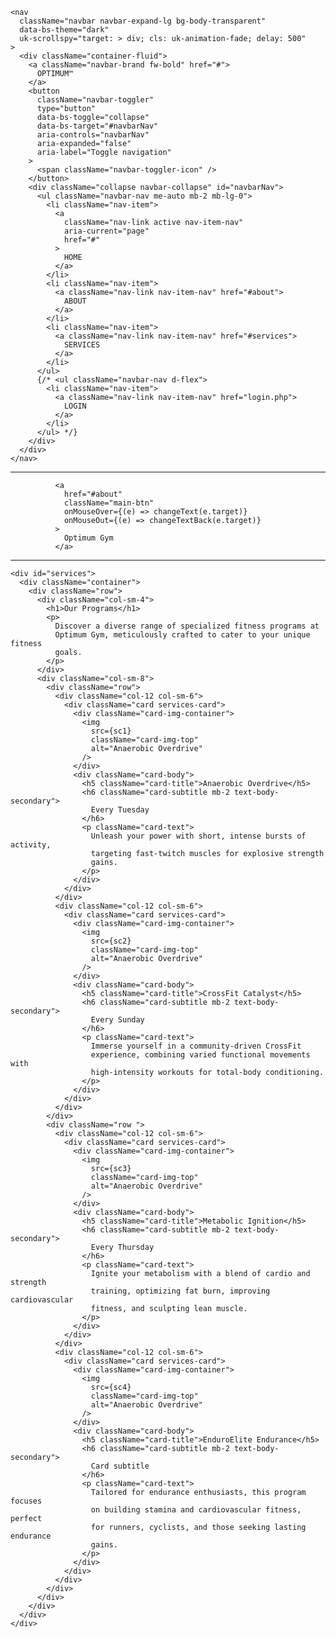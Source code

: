     <nav
      className="navbar navbar-expand-lg bg-body-transparent"
      data-bs-theme="dark"
      uk-scrollspy="target: > div; cls: uk-animation-fade; delay: 500"
    >
      <div className="container-fluid">
        <a className="navbar-brand fw-bold" href="#">
          OPTIMUM™
        </a>
        <button
          className="navbar-toggler"
          type="button"
          data-bs-toggle="collapse"
          data-bs-target="#navbarNav"
          aria-controls="navbarNav"
          aria-expanded="false"
          aria-label="Toggle navigation"
        >
          <span className="navbar-toggler-icon" />
        </button>
        <div className="collapse navbar-collapse" id="navbarNav">
          <ul className="navbar-nav me-auto mb-2 mb-lg-0">
            <li className="nav-item">
              <a
                className="nav-link active nav-item-nav"
                aria-current="page"
                href="#"
              >
                HOME
              </a>
            </li>
            <li className="nav-item">
              <a className="nav-link nav-item-nav" href="#about">
                ABOUT
              </a>
            </li>
            <li className="nav-item">
              <a className="nav-link nav-item-nav" href="#services">
                SERVICES
              </a>
            </li>
          </ul>
          {/* <ul className="navbar-nav d-flex">
            <li className="nav-item">
              <a className="nav-link nav-item-nav" href="login.php">
                LOGIN
              </a>
            </li>
          </ul> */}
        </div>
      </div>
    </nav>

---

              <a
                href="#about"
                className="main-btn"
                onMouseOver={(e) => changeText(e.target)}
                onMouseOut={(e) => changeTextBack(e.target)}
              >
                Optimum Gym
              </a>

---

    <div id="services">
      <div className="container">
        <div className="row">
          <div className="col-sm-4">
            <h1>Our Programs</h1>
            <p>
              Discover a diverse range of specialized fitness programs at
              Optimum Gym, meticulously crafted to cater to your unique fitness
              goals.
            </p>
          </div>
          <div className="col-sm-8">
            <div className="row">
              <div className="col-12 col-sm-6">
                <div className="card services-card">
                  <div className="card-img-container">
                    <img
                      src={sc1}
                      className="card-img-top"
                      alt="Anaerobic Overdrive"
                    />
                  </div>
                  <div className="card-body">
                    <h5 className="card-title">Anaerobic Overdrive</h5>
                    <h6 className="card-subtitle mb-2 text-body-secondary">
                      Every Tuesday
                    </h6>
                    <p className="card-text">
                      Unleash your power with short, intense bursts of activity,
                      targeting fast-twitch muscles for explosive strength
                      gains.
                    </p>
                  </div>
                </div>
              </div>
              <div className="col-12 col-sm-6">
                <div className="card services-card">
                  <div className="card-img-container">
                    <img
                      src={sc2}
                      className="card-img-top"
                      alt="Anaerobic Overdrive"
                    />
                  </div>
                  <div className="card-body">
                    <h5 className="card-title">CrossFit Catalyst</h5>
                    <h6 className="card-subtitle mb-2 text-body-secondary">
                      Every Sunday
                    </h6>
                    <p className="card-text">
                      Immerse yourself in a community-driven CrossFit
                      experience, combining varied functional movements with
                      high-intensity workouts for total-body conditioning.
                    </p>
                  </div>
                </div>
              </div>
            </div>
            <div className="row ">
              <div className="col-12 col-sm-6">
                <div className="card services-card">
                  <div className="card-img-container">
                    <img
                      src={sc3}
                      className="card-img-top"
                      alt="Anaerobic Overdrive"
                    />
                  </div>
                  <div className="card-body">
                    <h5 className="card-title">Metabolic Ignition</h5>
                    <h6 className="card-subtitle mb-2 text-body-secondary">
                      Every Thursday
                    </h6>
                    <p className="card-text">
                      Ignite your metabolism with a blend of cardio and strength
                      training, optimizing fat burn, improving cardiovascular
                      fitness, and sculpting lean muscle.
                    </p>
                  </div>
                </div>
              </div>
              <div className="col-12 col-sm-6">
                <div className="card services-card">
                  <div className="card-img-container">
                    <img
                      src={sc4}
                      className="card-img-top"
                      alt="Anaerobic Overdrive"
                    />
                  </div>
                  <div className="card-body">
                    <h5 className="card-title">EnduroElite Endurance</h5>
                    <h6 className="card-subtitle mb-2 text-body-secondary">
                      Card subtitle
                    </h6>
                    <p className="card-text">
                      Tailored for endurance enthusiasts, this program focuses
                      on building stamina and cardiovascular fitness, perfect
                      for runners, cyclists, and those seeking lasting endurance
                      gains.
                    </p>
                  </div>
                </div>
              </div>
            </div>
          </div>
        </div>
      </div>
    </div>
